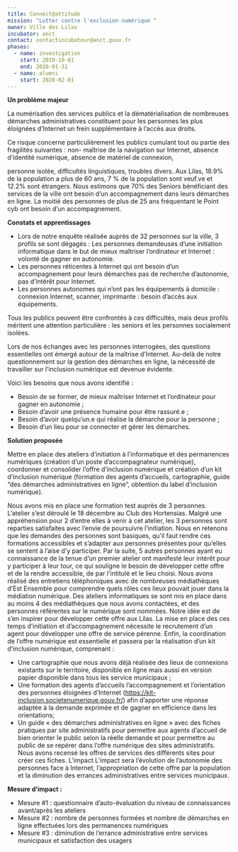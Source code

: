 ```yaml
---
title: Connect@attitude
mission: "Lutter contre l'exclusion numérique "
owner: Ville des Lilas
incubator: anct
contact: contactincubateur@anct.gouv.fr
phases:
  - name: investigation
    start: 2019-10-01
    end: 2020-01-31
  - name: alumni
    start: 2020-02-01
---
```

**Un problème majeur**

La numérisation des services publics et la dématérialisation de nombreuses démarches administratives
constituent pour les personnes les plus éloignées d’Internet un frein supplémentaire à l’accès aux droits.

Ce risque concerne particulièrement les publics cumulant tout ou partie des fragilités suivantes : non-
maîtrise de la navigation sur Internet, absence d’identité numérique, absence de matériel de connexion,

personne isolée, difficultés linguistiques, troubles divers. Aux Lilas, 18.9% de la population a plus de 60
ans, 7 % de la population sont veuf.ve et 12.2% sont étrangers. Nous estimons que 70% des Seniors
bénéficiant des services de la ville ont besoin d’un accompagnement dans leurs démarches en ligne. La
moitié des personnes de plus de 25 ans fréquentant le Point cyb ont besoin d’un accompagnement.



**Constats et apprentissages**

* Lors de notre enquête réalisée auprès de 32 personnes sur la ville, 3 profils se sont dégagés :
  Les personnes demandeuses d’une initiation informatique dans le but de mieux maîtriser
  l’ordinateur et Internet : volonté de gagner en autonomie.
* Les personnes réticentes à Internet qui ont besoin d’un accompagnement pour leurs
  démarches pas de recherche d’autonomie, pas d’intérêt pour Internet.
* Les personnes autonomes qui n’ont pas les équipements à domicile : connexion Internet,
  scanner, imprimante : besoin d’accès aux équipements.

Tous les publics peuvent être confrontés à ces difficultés, mais deux profils méritent une attention
particulière : les seniors et les personnes socialement isolées.


Lors de nos échanges avec les personnes interrogées, des questions essentielles ont émergé autour de
la maîtrise d’Internet. Au-delà de notre questionnement sur la gestion des démarches en ligne, la
nécessité de travailler sur l’inclusion numérique est devenue évidente.


Voici les besoins que nous avons identifié :

* Besoin de se former, de mieux maîtriser Internet et l’ordinateur pour gagner en autonomie ;
* Besoin d’avoir une présence humaine pour être rassuré.e ;
* Besoin d’avoir quelqu’un.e qui réalise la démarche pour la personne ;
* Besoin d’un lieu pour se connecter et gérer les démarches.



**Solution proposée**

Mettre en place des ateliers d’initiation à l’informatique et des permanences numériques (création
d’un poste d’accompagnateur numérique), coordonner et consolider l’offre d’inclusion numérique et
création d’un kit d’inclusion numérique (formation des agents d’accueils, cartographie, guide “des
démarches administratives en ligne”, obtention du label d’inclusion numérique).



Nous avons mis en place une formation test auprès de 3 personnes. L’atelier s’est déroulé le 18 décembre
au Club des Hortensias. Malgré une appréhension pour 2 d’entre elles à venir à cet atelier, les 3 personnes
sont reparties satisfaites avec l’envie de poursuivre l’initiation. Nous en retenons que les demandes des
personnes sont basiques, qu’il faut rendre ces formations accessibles et s’adapter aux personnes
présentes pour qu’elles se sentent à l’aise d’y participer.
Par la suite, 5 autres personnes ayant eu connaissance de la tenue d’un premier atelier ont manifesté leur
intérêt pour y participer à leur tour, ce qui souligne le besoin de développer cette offre et de la rendre
accessible, de par l'intitulé et le lieu choisi.
Nous avons réalisé des entretiens téléphoniques avec de nombreuses médiathèques d’Est Ensemble
pour comprendre quels rôles ces lieux pouvait jouer dans la médiation numérique. Des ateliers
informatiques se sont mis en place dans au moins 4 des médiathèques que nous avons contactées, et
des personnes référentes sur le numérique sont nommées. Notre idée est de s’en inspirer pour développer
cette offre aux Lilas. La mise en place des ces temps d’initiation et d’accompagnement nécessite le
recrutement d’un agent pour développer une offre de service pérenne.
Enfin, la coordination de l’offre numérique est essentielle et passera par la réalisation d’un kit d’inclusion
numérique, comprenant :

* Une cartographie que nous avons déjà réalisée des lieux de connexions existants sur le territoire,
  disponible en ligne mais aussi en version papier disponible dans tous les service municipaux ;
* Une formation des agents d’accueils l’accompagnement et l’orientation des personnes éloignées
  d’Internet (https://kit-inclusion.societenumerique.gouv.fr/) afin d’apporter une réponse adaptée à la
  demande exprimée et de gagner en efficience dans les orientations;
* Un guide « des démarches administratives en ligne » avec des fiches pratiques par site administratifs
  pour permettre aux agents d’accueil de bien orienter le public selon la réelle demande et pour permettre
  au public de se repérer dans l’offre numérique des sites administratifs. Nous avons recensé les offres de
  services des différents sites pour créer ces fiches.
  L’impact
  L’impact sera l’évolution de l’autonomie des personnes face à Internet, l’appropriation de cette offre par
  la population et la diminution des errances administratives entre services municipaux.

**Mesure d’impact :**

* Mesure #1 : questionnaire d’auto-évaluation du niveau de connaissances avant/après les ateliers
* Mesure #2 : nombre de personnes formées et nombre de démarches en ligne effectuées lors des
  permanences numériques
* Mesure #3 : diminution de l’errance administrative entre services municipaux et satisfaction des
  usagers
